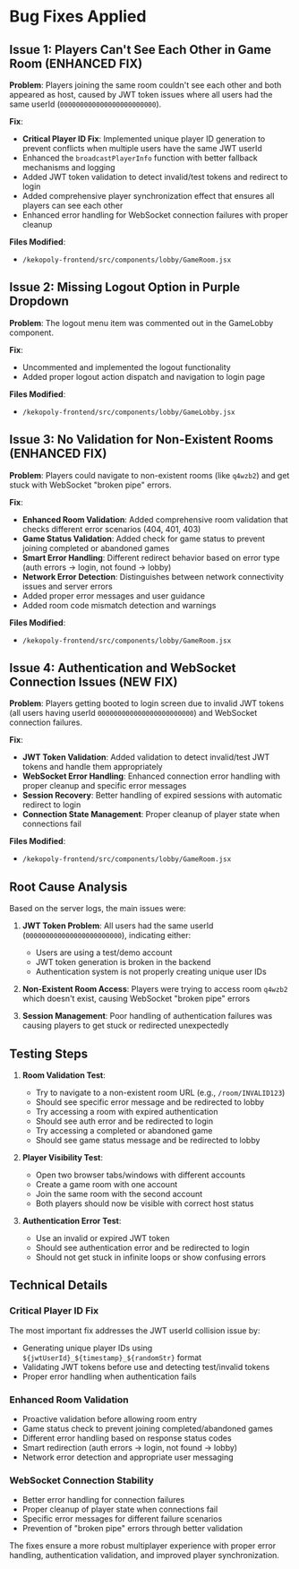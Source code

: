# Bug Fixes Applied

## Issue 1: Players Can't See Each Other in Game Room (ENHANCED FIX)

**Problem**: Players joining the same room couldn't see each other and both appeared as host, caused by JWT token issues where all users had the same userId (`000000000000000000000000`).

**Fix**: 
- **Critical Player ID Fix**: Implemented unique player ID generation to prevent conflicts when multiple users have the same JWT userId
- Enhanced the `broadcastPlayerInfo` function with better fallback mechanisms and logging
- Added JWT token validation to detect invalid/test tokens and redirect to login
- Added comprehensive player synchronization effect that ensures all players can see each other
- Enhanced error handling for WebSocket connection failures with proper cleanup

**Files Modified**: 
- `/kekopoly-frontend/src/components/lobby/GameRoom.jsx`

## Issue 2: Missing Logout Option in Purple Dropdown

**Problem**: The logout menu item was commented out in the GameLobby component.

**Fix**:
- Uncommented and implemented the logout functionality 
- Added proper logout action dispatch and navigation to login page

**Files Modified**:
- `/kekopoly-frontend/src/components/lobby/GameLobby.jsx`

## Issue 3: No Validation for Non-Existent Rooms (ENHANCED FIX)

**Problem**: Players could navigate to non-existent rooms (like `q4wzb2`) and get stuck with WebSocket "broken pipe" errors.

**Fix**:
- **Enhanced Room Validation**: Added comprehensive room validation that checks different error scenarios (404, 401, 403)
- **Game Status Validation**: Added check for game status to prevent joining completed or abandoned games
- **Smart Error Handling**: Different redirect behavior based on error type (auth errors → login, not found → lobby)
- **Network Error Detection**: Distinguishes between network connectivity issues and server errors
- Added proper error messages and user guidance
- Added room code mismatch detection and warnings

**Files Modified**:
- `/kekopoly-frontend/src/components/lobby/GameRoom.jsx`

## Issue 4: Authentication and WebSocket Connection Issues (NEW FIX)

**Problem**: Players getting booted to login screen due to invalid JWT tokens (all users having userId `000000000000000000000000`) and WebSocket connection failures.

**Fix**:
- **JWT Token Validation**: Added validation to detect invalid/test JWT tokens and handle them appropriately
- **WebSocket Error Handling**: Enhanced connection error handling with proper cleanup and specific error messages
- **Session Recovery**: Better handling of expired sessions with automatic redirect to login
- **Connection State Management**: Proper cleanup of player state when connections fail

**Files Modified**:
- `/kekopoly-frontend/src/components/lobby/GameRoom.jsx`

## Root Cause Analysis

Based on the server logs, the main issues were:

1. **JWT Token Problem**: All users had the same userId (`000000000000000000000000`), indicating either:
   - Users are using a test/demo account
   - JWT token generation is broken in the backend
   - Authentication system is not properly creating unique user IDs

2. **Non-Existent Room Access**: Players were trying to access room `q4wzb2` which doesn't exist, causing WebSocket "broken pipe" errors

3. **Session Management**: Poor handling of authentication failures was causing players to get stuck or redirected unexpectedly

## Testing Steps

1. **Room Validation Test**:
   - Try to navigate to a non-existent room URL (e.g., `/room/INVALID123`)
   - Should see specific error message and be redirected to lobby
   - Try accessing a room with expired authentication
   - Should see auth error and be redirected to login
   - Try accessing a completed or abandoned game
   - Should see game status message and be redirected to lobby

2. **Player Visibility Test**:
   - Open two browser tabs/windows with different accounts
   - Create a game room with one account
   - Join the same room with the second account
   - Both players should now be visible with correct host status

3. **Authentication Error Test**:
   - Use an invalid or expired JWT token
   - Should see authentication error and be redirected to login
   - Should not get stuck in infinite loops or show confusing errors

## Technical Details

### Critical Player ID Fix
The most important fix addresses the JWT userId collision issue by:
- Generating unique player IDs using `${jwtUserId}_${timestamp}_${randomStr}` format
- Validating JWT tokens before use and detecting test/invalid tokens
- Proper error handling when authentication fails

### Enhanced Room Validation
- Proactive validation before allowing room entry
- Game status check to prevent joining completed/abandoned games
- Different error handling based on response status codes
- Smart redirection (auth errors → login, not found → lobby)
- Network error detection and appropriate user messaging

### WebSocket Connection Stability
- Better error handling for connection failures
- Proper cleanup of player state when connections fail
- Specific error messages for different failure scenarios
- Prevention of "broken pipe" errors through better validation

The fixes ensure a more robust multiplayer experience with proper error handling, authentication validation, and improved player synchronization.
